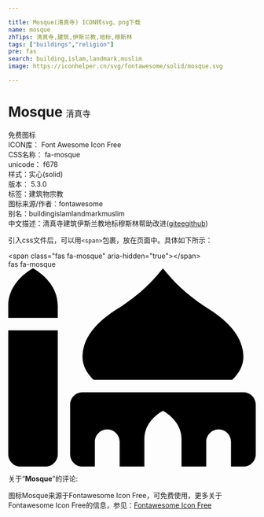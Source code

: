 ```yaml
---

title: Mosque(清真寺) ICON转svg、png下载
name: mosque
zhTips: 清真寺,建筑,伊斯兰教,地标,穆斯林
tags: ["buildings","religion"]
pre: fas
search: building,islam,landmark,muslim
image: https://iconhelper.cn/svg/fontawesome/solid/mosque.svg

---
```


# Mosque  <small style="font-size: 60%;font-weight: 100">清真寺</small>


<div class="detail-page">
<p>
<span><span class="badge-success badge">免费图标</span> </span>
<br/>
<span>
ICON库：
<span class="badge-secondary badge">Font Awesome Icon Free</span> 
</span>
<br/>
<span>
CSS名称：
<span class="badge-secondary badge">fa-mosque</span> 
</span>
<br/>
<span>
unicode：
<span class="badge-secondary badge">f678</span> 
<copy-btn content='f678' btn-title=""></copy-btn>
<copy-btn :content='String.fromCodePoint(parseInt("f678", 16))' btn-title="复制U"></copy-btn>
</span><br/><span>样式：<span class="badge-light badge">实心(solid)</span></span>
<br/>
<span>
版本：
<span class="badge-secondary badge">5.3.0</span> 
</span><br/><span>标签：<span class="badge-light badge"><router-link to="/tags/buildings.html">建筑物</router-link></span><span class="badge-light badge"><router-link to="/tags/religion.html">宗教</router-link></span></span>
<br/>
<span>图标来源/作者：<span class="badge-light badge">fontawesome</span></span> 
<br/>
<span>别名：<span class="badge-light badge">building</span><span class="badge-light badge">islam</span><span class="badge-light badge">landmark</span><span class="badge-light badge">muslim</span></span><br/><span class="zh-detail">中文描述：<span class="badge-primary badge">清真寺</span><span class="badge-primary badge">建筑</span><span class="badge-primary badge">伊斯兰教</span><span class="badge-primary badge">地标</span><span class="badge-primary badge">穆斯林</span><span class="help-link"><span>帮助改进</span>(<a href="https://gitee.com/liuwave/icon-helper/edit/master/json/fontawesome/solid/mosque.json" target="_blank" rel="noopener noreferrer">gitee</a><a href="https://github.com/liuwave/icon-helper/edit/master/json/fontawesome/solid/mosque.json" target="_blank" rel="noopener noreferrer">github</a></span>)</span><br/>
</p>
</div>
<div class="alert alert-dark">
  <i class="fas fa-mosque fa-xs"></i>
  <i class="fas fa-mosque fa-sm"></i>
  <i class="fas fa-mosque fa-lg"></i>
  <i class="fas fa-mosque fa-2x"></i>
  <i class="fas fa-mosque fa-3x"></i>
  <i class="fas fa-mosque fa-5x"></i>
  <i class="fas fa-mosque fa-7x"></i>
</div>
<div>
  <p>引入css文件后，可以用<code>&lt;span&gt;</code>包裹，放在页面中。具体如下所示：    
  </p>
  <div class="alert alert-primary" style="font-size: 14px">
    &lt;span class="fas fa-mosque" aria-hidden="true"&gt;&lt;/span&gt;
    <copy-btn content='<span class="fas fa-mosque" aria-hidden="true"></span>'></copy-btn>
  </div>
  <div class="alert alert-secondary">
    <i class="fas fa-mosque"
    style="font-size: 24px"
    aria-hidden="true"></i> fas fa-mosque
    <copy-btn content="fas fa-mosque" btn-title="复制图标名称"></copy-btn>
  </div>
</div>
<div id="svg" class="svg-wrap">
<svg xmlns="http://www.w3.org/2000/svg" viewBox="0 0 640 512"><path d="M0 480c0 17.67 14.33 32 32 32h64c17.67 0 32-14.33 32-32V160H0v320zm579.16-192c17.86-17.39 28.84-37.34 28.84-58.91 0-52.86-41.79-93.79-87.92-122.9-41.94-26.47-80.63-57.77-111.96-96.22L400 0l-8.12 9.97c-31.33 38.45-70.01 69.76-111.96 96.22C233.79 135.3 192 176.23 192 229.09c0 21.57 10.98 41.52 28.84 58.91h358.32zM608 320H192c-17.67 0-32 14.33-32 32v128c0 17.67 14.33 32 32 32h32v-64c0-17.67 14.33-32 32-32s32 14.33 32 32v64h64v-72c0-48 48-72 48-72s48 24 48 72v72h64v-64c0-17.67 14.33-32 32-32s32 14.33 32 32v64h32c17.67 0 32-14.33 32-32V352c0-17.67-14.33-32-32-32zM64 0S0 32 0 96v32h128V96c0-64-64-96-64-96z"/></svg>
</div>
<detail full-name='fa-mosque'></detail>
<div class="icon-detail__container">
<p>关于“<b>Mosque</b>”的评论:</p>
</div>
<Vssue title="关于“Mosque”的评论" />    
<div><p>图标Mosque来源于Fontawesome Icon Free，可免费使用，更多关于  Fontawesome Icon Free的信息，参见：<a target="_blank" href="https://iconhelper.cn/fontawesome.html">Fontawesome Icon Free</a>
</p></div>
